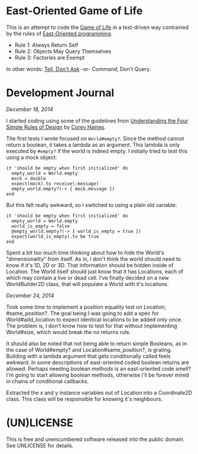 # East-Oriented Game of Life

This is an attempt to code the [Game of Life](https://en.wikipedia.org/wiki/Conway%27s_Game_of_Life) in a test-driven way contrained by the rules of [East-Oriented programming](http://www.confreaks.com/videos/4825-RubyConf2014-eastward-ho-a-clear-path-through-ruby-with-oo).

* Rule 1: Always Return Self
* Rule 2: Objects May Query Themselves
* Rule 3: Factories are Exempt

In other words: [Tell, Don't Ask](http://c2.com/cgi/wiki?TellDontAsk) -or- Command, Don't Query.

# Development Journal

*December 18, 2014*

I started coding using some of the guidelines from [Understanding the Four Simple Rules of Design](https://leanpub.com/4rulesofsimpledesign) by [Corey Haines](https://twitter.com/coreyhaines).

The first tests I wrote focused on `World#empty?`. Since the method cannot return a boolean, it takes a lambda as an argument. This lambda is only executed by `#empty?` if the world is indeed empty. I initially tried to test this using a mock object:

    it 'should be empty when first initialized' do
      empty_world = World.empty
      mock = double
      expect(mock).to receive(:message)
      empty_world.empty?(-> { mock.message })
    end

But this felt really awkward, so I switched to using a plain old variable:

    it 'should be empty when first initialized' do
      empty_world = World.empty
      world_is_empty = false
      @empty_world.empty?(-> { world_is_empty = true })
      expect(world_is_empty).to be true
    end
    
Spent a bit too much time thinking about how to hide the World's "dimensionality" from itself. As in, I don't think the world should need to know if it's 1D, 2D or 3D. That information should be hidden inside of Location. The World itself should just know that it has Locations, each of which may contain a live or dead cell. I've finally decided on a new WorldBuilder2D class, that will populate a World with it's locations.

*December 24, 2014*

Took some time to implement a position equality test on Location, #same_position?. The goal being I was going to add a spec for World#add_location to expect identical locations to be added only once. The problem is, I don't know how to test for that without implementing World#size, which would break the no returns rule. 

It should also be noted that not being able to return simple Booleans, as in the case of World#empty? and Location#same_position?, is grating. Building with a lambda argument that gets conditionally called feels awkward. In some descriptions of east-oriented coded boolean returns are allowed. Perhaps needing boolean methods is an east-oriented code smell? I'm going to start allowing boolean methods, otherwise I'll be forever mired in chains of conditional callbacks.

Extracted the x and y instance variables out of Location into a Coordinate2D class. This class will be responsible for knowing it's neighbours.

# (UN)LICENSE

This is free and unencumbered software released into the public domain. See UNLICENSE for details.
